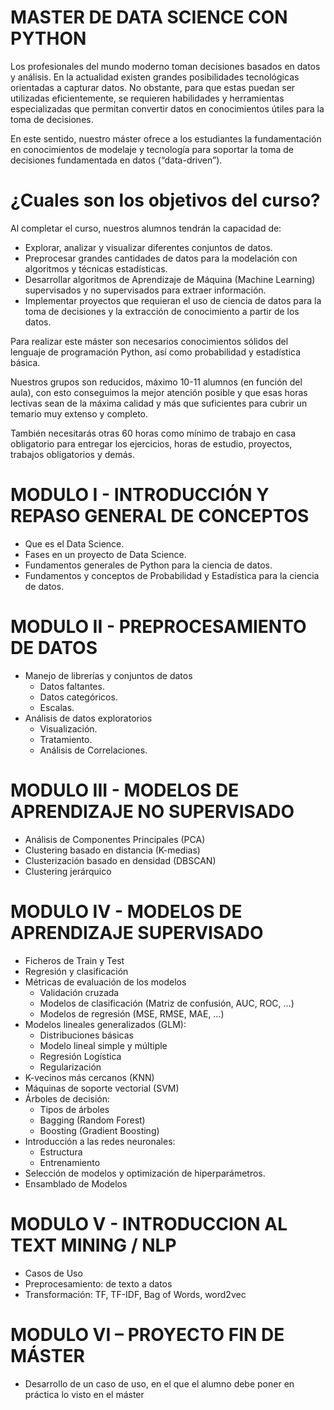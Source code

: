 # MASTER DE DATA SCIENCE CON PYTHON

Los profesionales del mundo moderno toman decisiones basados en datos y análisis. En la actualidad existen grandes posibilidades tecnológicas orientadas a capturar datos. No obstante, para que estas puedan ser utilizadas eficientemente, se requieren habilidades y herramientas especializadas que permitan convertir datos en conocimientos útiles para la toma de decisiones.

En este sentido, nuestro máster ofrece a los estudiantes la fundamentación en conocimientos de modelaje y tecnología para soportar la toma de decisiones fundamentada en datos (“data-driven”).

# ¿Cuales son los objetivos del curso?

Al completar el curso, nuestros alumnos tendrán la capacidad de:
* Explorar, analizar y visualizar diferentes conjuntos de datos.
* Preprocesar grandes cantidades de datos para la    modelación con algoritmos y técnicas estadísticas.
* Desarrollar algoritmos de Aprendizaje de Máquina (Machine Learning) supervisados y no supervisados para extraer información.
* Implementar proyectos que requieran el uso de ciencia de datos para la toma de decisiones y la extracción de conocimiento a partir de los datos.

Para realizar este máster son necesarios conocimientos sólidos del lenguaje de programación Python, así como probabilidad y estadística básica.

Nuestros grupos son reducidos, máximo 10-11 alumnos (en función del aula), con esto conseguimos la mejor atención posible y que esas horas lectivas sean de la máxima calidad y más que suficientes para cubrir un temario muy extenso y completo.

También necesitarás otras 60 horas como mínimo de trabajo en casa obligatorio para entregar los ejercicios, horas de estudio, proyectos, trabajos obligatorios y demás.

# MODULO I - INTRODUCCIÓN Y REPASO GENERAL DE CONCEPTOS
  * Que es el Data Science.
  * Fases en un proyecto de Data Science.
  * Fundamentos generales de Python para la ciencia de datos.
  * Fundamentos y conceptos de Probabilidad y Estadística para la ciencia de datos.
# MODULO II - PREPROCESAMIENTO DE DATOS
  * Manejo de librerías y conjuntos de datos
    * Datos faltantes.
    * Datos categóricos.
    * Escalas.
  * Análisis de datos exploratorios
    * Visualización.
    * Tratamiento.
    * Análisis de Correlaciones.
# MODULO III - MODELOS DE APRENDIZAJE NO SUPERVISADO
  * Análisis de Componentes Principales (PCA)
  * Clustering basado en distancia (K-medias)
  * Clusterización basado en densidad (DBSCAN)
  * Clustering jerárquico
# MODULO IV - MODELOS DE APRENDIZAJE SUPERVISADO
  * Ficheros de Train y Test
  * Regresión y clasificación
  * Métricas de evaluación de los modelos
    * Validación cruzada
    * Modelos de clasificación (Matriz de confusión, AUC, ROC, …)
    * Modelos de regresión (MSE, RMSE, MAE, …)
  * Modelos lineales generalizados (GLM):
    * Distribuciones básicas
    * Modelo lineal simple y múltiple
    * Regresión Logística
    * Regularización
  * K-vecinos más cercanos (KNN)
  * Máquinas de soporte vectorial (SVM)
  * Árboles de decisión:
    * Tipos de árboles
    * Bagging (Random Forest)
    * Boosting (Gradient Boosting)
  * Introducción a las redes neuronales:
    * Estructura
    * Entrenamiento
  * Selección de modelos y optimización de hiperparámetros.
  * Ensamblado de Modelos
# MODULO V - INTRODUCCION AL TEXT MINING / NLP
  * Casos de Uso
  * Preprocesamiento: de texto a datos
  * Transformación: TF, TF-IDF, Bag of Words, word2vec
# MODULO VI – PROYECTO FIN DE MÁSTER
  * Desarrollo de un caso de uso, en el que el alumno debe poner en práctica lo visto en el máster

